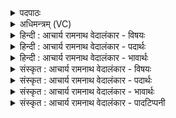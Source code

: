<details><summary>पदपाठः</summary>

अ꣡च्छ꣢꣯। को꣡श꣢꣯म्। म꣣धुश्चु꣡त꣢म्। म꣣धु। श्चु꣡त꣢꣯म्। अ꣡सृ꣢꣯ग्रम्। वा꣡रे꣢꣯। अ꣣व्य꣡ये꣣। अ꣡वा꣢꣯वशन्त। धी꣣त꣡यः꣢। ६५८।
</details>

<details><summary>अधिमन्त्रम् (VC)</summary>

- पवमानः सोमः
- शतं वैखानसः
- गायत्री
- षड्जः
</details>

<details><summary>हिन्दी : आचार्य रामनाथ वेदालंकार - विषयः</summary>

अगले मन्त्र में पुनः सोमरस का विषय वर्णित है।
</details>

<details><summary>हिन्दी : आचार्य रामनाथ वेदालंकार - पदार्थः</summary>

पदार्थान्वयभाषाः -  प्रथम—सोमौषधिरस के पक्ष में। मैं (मधुश्चुतम्) मधुस्रावी सोमरस को (कोशम् अच्छ) द्रोणकलश में पहुँचाने के लिए (अव्यवे वारे) भेड़ के बालों से बनी हुई छन्नी में (असृग्रम्) छोड़ता हूँ। मेरी (धीतयः) अंगुलियाँ (अवावशन्त) सोमरस को छानने में प्रवृत्त हो रही हैं। द्वितीय—ब्रह्मानन्द के पक्ष में। मैं (मधुश्चुतम्) माधुर्यस्रावी ब्रह्मानन्दरूप सोमरस को (कोशम् अच्छ) मन, बुद्धि एवं ज्ञानेन्द्रियरूप विज्ञानमय कोश में पहुँचाने के लिए (अव्यये वारे) अविनश्वर तथा कामक्रोधादि शत्रुओं का निवारण करनेवाले आत्मा में (असृग्रम्) छोड़ता हूँ। मेरी (धीतयः) स्तुतियाँ (अवावशन्त) प्रभु के गीतों का गान कर रही हैं ॥२॥ इस मन्त्र में श्लेषालङ्कार है ॥२॥
</details>

<details><summary>हिन्दी : आचार्य रामनाथ वेदालंकार - भावार्थः</summary>

भावार्थभाषाः -  जैसे सोमौषधि का रस छन्नी के माध्यम से द्रोणकलश में प्रविष्ट कराया जाता है, वैसे ही ब्रह्मानन्दरस को आत्मा के माध्यम से सभी मन-बुद्धि आदियों में प्रविष्ट कराना चाहिए, जिससे हमारे दर्शन, श्रवण, मनन, निदिध्यासन आदि सब व्यवहार ब्रह्मानन्दमय हो जाएँ ॥२॥
</details>

<details><summary>संस्कृत : आचार्य रामनाथ वेदालंकार - विषयः</summary>

अथ पुनः सोमरसविषयमाह।
</details>

<details><summary>संस्कृत : आचार्य रामनाथ वेदालंकार - पदार्थः</summary>

पदार्थान्वयभाषाः -  प्रथमः—सोमौषधिरसपक्षे। अहम् (मधुश्चुतम्) मधुस्राविणं सोमौषधिरसम्, (कोशम् अच्छ) द्रोणकलशम् अभिलक्ष्य (अव्यये वारे) अविस्वभूते बाले, अविबालमये दशापवित्रे इत्यर्थः (असृग्रम्२) विसृजामि। मम (धीतयः) अङ्गुलयः। [धीतयः इत्यङ्गुलिनाम। निघं० २।५।] (अवावशन्त) सोमं क्षारयितुं कामयन्ते, प्रवर्तन्ते इत्यर्थः। [वश कान्तौ, यङ्लुगन्तः]। द्वितीयः—ब्रह्मानन्दपक्षे। अहम् (मधुश्चुतम्) माधुर्यस्राविणं ब्रह्मानन्दरूपं सोमरसम् (कोशम् अच्छ) मनोबुद्धिज्ञानेन्द्रियरूपं विज्ञानमयकोशं प्रापयितुम् (अव्यये वारे) अविनश्वरे कामक्रोधादिशत्रुनिवारयितरि आत्मनि (असृग्रम्) विसृजामि। मम (धीतयः) स्तुतयः (अवावशन्त) प्रभुगीतानि शब्दायन्ते। [वाशृ शब्दे धातोर्यङ्लुकि छान्दसं रूपम्] ॥२॥ अत्र श्लेषालङ्कारः ॥२॥
</details>

<details><summary>संस्कृत : आचार्य रामनाथ वेदालंकार - भावार्थः</summary>

भावार्थभाषाः -  यथा सोमौषधिरसो दशापवित्रमाध्यमेन द्रोणकलशं प्रवेश्यते तथैव ब्रह्मानन्दरस आत्मद्वारेण सर्वस्मिन्नपि मनोबुद्ध्यादौ प्रवेशनीयो येनास्माकं दर्शनश्रवणमनननिदिध्यासनादिकं सर्वमपि व्यवहारजातं ब्रह्मानन्दमयं भवेत् ॥२॥
</details>

<details><summary>संस्कृत : आचार्य रामनाथ वेदालंकार - पादटिप्पनी</summary>

टिप्पणी:   १. ऋ० ९।६६।११। २. असृग्रम् ‘बहुलं छन्दसि’ अ० ७।१।८ अनेन सृजधातोः रुडागमः, वर्णव्यत्ययेन जकारस्थाने गकारः, लडर्थे लङ् च इति ऋ० १।९।४ भाष्ये द०।
</details>